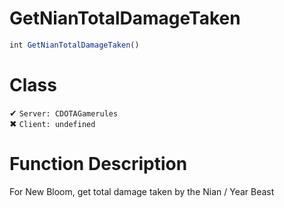 # GetNianTotalDamageTaken
```js
int GetNianTotalDamageTaken()
```
# Class
✔ `Server: CDOTAGamerules`  
✖ `Client: undefined`  

# Function Description
For New Bloom, get total damage taken by the Nian / Year Beast
